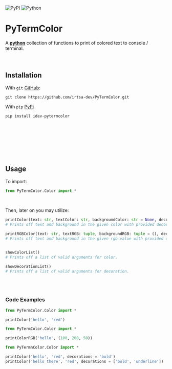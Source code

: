 ![PyPI](https://img.shields.io/pypi/v/idev-pytermcolor) ![Python](https://img.shields.io/pypi/pyversions/idev-pytermcolor)
# **PyTermColor**
A [**python**](https://www.python.org) collection of functions to print of colored text to console / terminal.
<br />
<br />
​<br />
## Installation
With `git` [GitHub](https://github.com/IrtsaDevelopment/PyColor):
```
git clone https://github.com/irtsa-dev/PyTermColor.git
```
With `pip` [PyPi](https://pypi.org/project/idev-pytermcolor)
```
pip install idev-pytermcolor
```
<br />
<br />
<br />
<br />
<br />
<br />

## Usage
To import:
```py
from PyTermColor.Color import *
```
<br />

Then, later on you may utilize:
```py
printColor(text: str, textColor: str, backgroundColor: str = None, decorations: list | str = [], end: str = '\n')
# Prints off text and background in the given color with provided decorations.

printRGBColor(text: str, textRGB: tuple, backgroundRGB: tuple = (), decorations: list | str = [], end: str = '\n')
# Prints off text and background in the given rgb value with provided decorations.


showColorList()
# Prints off a list of valid arguments for color.

showDecorationList()
# Prints off a list of valid arguments for decoration.
```
​
<br />
<br />
### Code Examples
```py
from PyTermColor.Color import *

printColor('hello', 'red')
```
```py
from PyTermColor.Color import *

printColorRGB('hello', (100, 200, 50))
```
```py
from PyTermnColor.Color import *

printColor('hello', 'red', decorations = 'bold')
printColor('hello there', 'red', decorations = ['bold', 'underline'])
```
